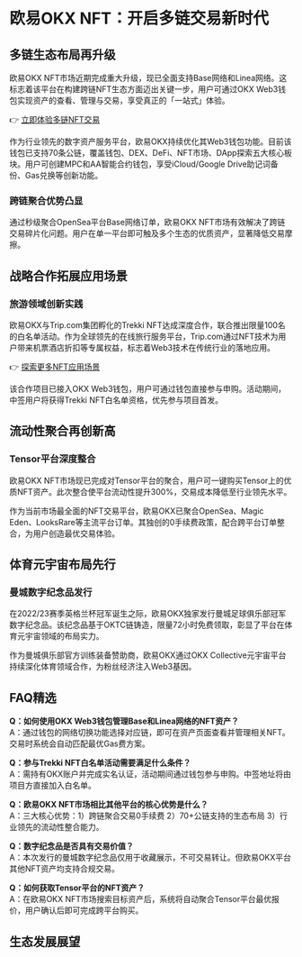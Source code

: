 # 欧易OKX NFT：开启多链交易新时代

## 多链生态布局再升级

欧易OKX NFT市场近期完成重大升级，现已全面支持Base网络和Linea网络。这标志着该平台在构建跨链NFT生态方面迈出关键一步，用户可通过OKX Web3钱包实现资产的查看、管理与交易，享受真正的「一站式」体验。

👉 [立即体验多链NFT交易](https://bit.ly/okx_welcome)

作为行业领先的数字资产服务平台，欧易OKX持续优化其Web3钱包功能。目前该钱包已支持70条公链，覆盖钱包、DEX、DeFi、NFT市场、DApp探索五大核心板块。用户可创建MPC和AA智能合约钱包，享受iCloud/Google Drive助记词备份、Gas兑换等创新功能。

### 跨链聚合优势凸显
通过秒级聚合OpenSea平台Base网络订单，欧易OKX NFT市场有效解决了跨链交易碎片化问题。用户在单一平台即可触及多个生态的优质资产，显著降低交易摩擦。

## 战略合作拓展应用场景

### 旅游领域创新实践
欧易OKX与Trip.com集团孵化的Trekki NFT达成深度合作，联合推出限量100名的白名单活动。作为全球领先的在线旅行服务平台，Trip.com通过NFT技术为用户带来机票酒店折扣等专属权益，标志着Web3技术在传统行业的落地应用。

👉 [探索更多NFT应用场景](https://bit.ly/okx_welcome)

该合作项目已接入OKX Web3钱包，用户可通过钱包直接参与申购。活动期间，中签用户将获得Trekki NFT白名单资格，优先参与项目首发。

## 流动性聚合再创新高

### Tensor平台深度整合
欧易OKX NFT市场现已完成对Tensor平台的聚合，用户可一键购买Tensor上的优质NFT资产。此次整合使平台流动性提升300%，交易成本降低至行业领先水平。

作为当前市场最全面的NFT交易平台，欧易OKX已聚合OpenSea、Magic Eden、LooksRare等主流平台订单。其独创的0手续费政策，配合跨平台订单整合，为用户创造最优交易体验。

## 体育元宇宙布局先行

### 曼城数字纪念品发行
在2022/23赛季英格兰杯冠军诞生之际，欧易OKX独家发行曼城足球俱乐部冠军数字纪念品。该纪念品基于OKTC链铸造，限量72小时免费领取，彰显了平台在体育元宇宙领域的布局实力。

作为曼城俱乐部官方训练装备赞助商，欧易OKX通过OKX Collective元宇宙平台持续深化体育领域合作，为粉丝经济注入Web3基因。

## FAQ精选

**Q：如何使用OKX Web3钱包管理Base和Linea网络的NFT资产？**  
A：通过钱包的网络切换功能选择对应链，即可在资产页面查看并管理相关NFT。交易时系统会自动匹配最优Gas费方案。

**Q：参与Trekki NFT白名单活动需要满足什么条件？**  
A：需持有OKX账户并完成实名认证，活动期间通过钱包参与申购。中签地址将由项目方直接加入白名单。

**Q：欧易OKX NFT市场相比其他平台的核心优势是什么？**  
A：三大核心优势：1）跨链聚合交易0手续费 2）70+公链支持的生态布局 3）行业领先的流动性整合能力。

**Q：数字纪念品是否具有交易价值？**  
A：本次发行的曼城数字纪念品仅用于收藏展示，不可交易转让。但欧易OKX平台其他NFT资产均支持合规交易。

**Q：如何获取Tensor平台的NFT资产？**  
A：在欧易OKX NFT市场搜索目标资产后，系统将自动聚合Tensor平台最优报价，用户确认后即可完成跨平台购买。

## 生态发展展望
